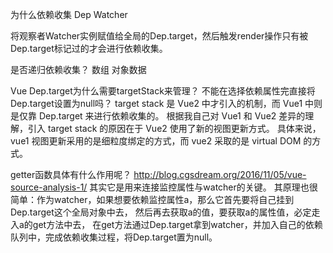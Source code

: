 为什么依赖收集
Dep
Watcher


将观察者Watcher实例赋值给全局的Dep.target，然后触发render操作只有被Dep.target标记过的才会进行依赖收集。


是否递归依赖收集？
数组 对象数据



Vue Dep.target为什么需要targetStack来管理？
不能在选择依赖属性完直接将Dep.target设置为null吗？
target stack 是 Vue2 中才引入的机制，而 Vue1 中则是仅靠 Dep.target 来进行依赖收集的。
根据我自己对 Vue1 和 Vue2 差异的理解，引入 target stack 的原因在于 Vue2 使用了新的视图更新方式。
具体来说，vue1 视图更新采用的是细粒度绑定的方式，而 vue2 采取的是 virtual DOM 的方式。



getter函数具体有什么作用呢？ http://blog.cgsdream.org/2016/11/05/vue-source-analysis-1/
其实它是用来连接监控属性与watcher的关键。
其原理也很简单：作为watcher，如果想要依赖监控属性a，那么它首先要将自己挂到Dep.target这个全局对象中去，
然后再去获取a的值，要获取a的属性值，必定走入a的get方法中去，
在get方法通过Dep.target拿到watcher，并加入自己的依赖队列中，完成依赖收集过程，将Dep.target置为null。